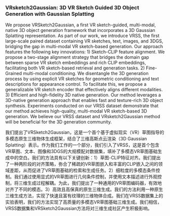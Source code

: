 ### VRsketch2Gaussian: 3D VR Sketch Guided 3D Object Generation with Gaussian Splatting

We propose VRSketch2Gaussian, a first VR sketch-guided, multi-modal, native 3D object generation framework that incorporates a 3D Gaussian Splatting representation. As part of our work, we introduce VRSS, the first large-scale paired dataset containing VR sketches, text, images, and 3DGS, bridging the gap in multi-modal VR sketch-based generation. Our approach features the following key innovations: 1) Sketch-CLIP feature alignment. We propose a two-stage alignment strategy that bridges the domain gap between sparse VR sketch embeddings and rich CLIP embeddings, facilitating both VR sketch-based retrieval and generation tasks. 2) Fine-Grained multi-modal conditioning. We disentangle the 3D generation process by using explicit VR sketches for geometric conditioning and text descriptions for appearance control. To facilitate this, we propose a generalizable VR sketch encoder that effectively aligns different modalities. 3) Efficient and high-fidelity 3D native generation. Our method leverages a 3D-native generation approach that enables fast and texture-rich 3D object synthesis. Experiments conducted on our VRSS dataset demonstrate that our method achieves high-quality, multi-modal VR sketch-based 3D generation. We believe our VRSS dataset and VRsketch2Gaussian method will be beneficial for the 3D generation community.

我们提出了VRSketch2Gaussian，这是一个首个基于虚拟现实（VR）草图指导的多模态原生三维物体生成框架，结合了三维高斯点云渲染（3D Gaussian Splatting）表示。作为我们工作的一个部分，我们引入了VRSS，这是首个包含VR草图、文本、图像和3DGS的大规模配对数据集，填补了多模态VR草图基础生成中的空白。我们的方法具有以下关键创新：1）草图-CLIP特征对齐。我们提出了一种两阶段的对齐策略，弥合了稀疏的VR草图嵌入和丰富的CLIP嵌入之间的领域差距，从而促进了VR草图基础的检索和生成任务。2）细粒度的多模态条件控制。我们通过使用显式的VR草图进行几何条件控制，并使用文本描述进行外观控制，将三维生成过程解耦。为此，我们提出了一种通用的VR草图编码器，有效地对齐了不同的模态。3）高效且高保真的原生三维生成。我们的方法利用一种原生三维生成方法，实现了快速且富有纹理的三维物体合成。我们在VRSS数据集上的实验表明，我们的方法实现了高质量的多模态VR草图基础三维生成。我们相信，VRSS数据集和VRSketch2Gaussian方法将对三维生成社区产生积极影响。
